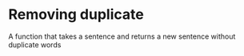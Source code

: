 # Removing duplicate
A function that takes a sentence and returns a new sentence without duplicate words
